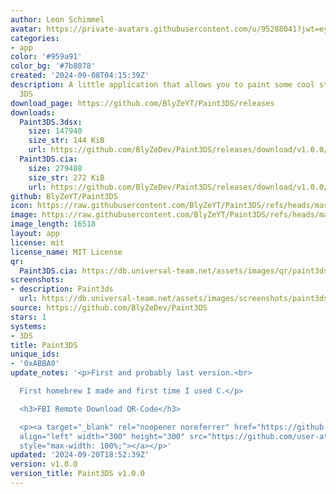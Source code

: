 ```yaml
---
author: Leon Schimmel
avatar: https://private-avatars.githubusercontent.com/u/95288041?jwt=eyJhbGciOiJIUzI1NiIsInR5cCI6IkpXVCJ9.eyJpc3MiOiJnaXRodWIuY29tIiwiYXVkIjoicmF3LmdpdGh1YnVzZXJjb250ZW50LmNvbSIsImtleSI6ImtleTEiLCJleHAiOjE3MzQ2NzYzMjAsIm5iZiI6MTczNDY3NTEyMCwicGF0aCI6Ii91Lzk1Mjg4MDQxIn0.X4OPX5OajONYov8x3dTsPqUgw-n6i-lnq8DVbhHRI8U&v=4
categories:
- app
color: '#959a91'
color_bg: '#7b8078'
created: '2024-09-08T04:15:39Z'
description: A little application that allows you to paint some cool stuff on your
  3DS
download_page: https://github.com/BlyZeYT/Paint3DS/releases
downloads:
  Paint3DS.3dsx:
    size: 147940
    size_str: 144 KiB
    url: https://github.com/BlyZeDev/Paint3DS/releases/download/v1.0.0/Paint3DS.3dsx
  Paint3DS.cia:
    size: 279488
    size_str: 272 KiB
    url: https://github.com/BlyZeDev/Paint3DS/releases/download/v1.0.0/Paint3DS.cia
github: BlyZeYT/Paint3DS
icon: https://raw.githubusercontent.com/BlyZeYT/Paint3DS/refs/heads/master/assets/icon.png
image: https://raw.githubusercontent.com/BlyZeYT/Paint3DS/refs/heads/master/assets/banner.png
image_length: 16518
layout: app
license: mit
license_name: MIT License
qr:
  Paint3DS.cia: https://db.universal-team.net/assets/images/qr/paint3ds-cia.png
screenshots:
- description: Paint3ds
  url: https://db.universal-team.net/assets/images/screenshots/paint3ds/paint3ds.png
source: https://github.com/BlyZeDev/Paint3DS
stars: 1
systems:
- 3DS
title: Paint3DS
unique_ids:
- '0xABBA0'
update_notes: '<p>First and probably last version.<br>

  First homebrew I made and first time I used C.</p>

  <h3>FBI Remote Download QR-Code</h3>

  <p><a target="_blank" rel="noopener noreferrer" href="https://github.com/user-attachments/assets/bc7bbae8-79e0-4c58-8e09-18d30312590d"><img
  align="left" width="300" height="300" src="https://github.com/user-attachments/assets/bc7bbae8-79e0-4c58-8e09-18d30312590d"
  style="max-width: 100%;"></a></p>'
updated: '2024-09-20T18:52:39Z'
version: v1.0.0
version_title: Paint3DS v1.0.0
---
```

